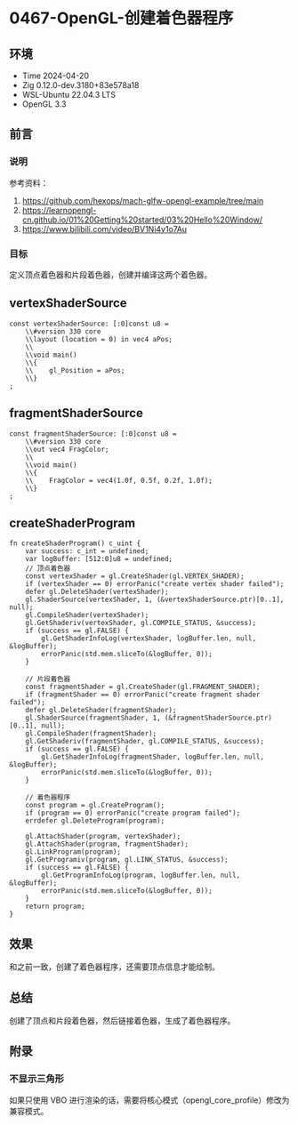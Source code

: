 # 0467-OpenGL-创建着色器程序

## 环境

- Time 2024-04-20
- Zig 0.12.0-dev.3180+83e578a18
- WSL-Ubuntu 22.04.3 LTS
- OpenGL 3.3

## 前言

### 说明

参考资料：

1. <https://github.com/hexops/mach-glfw-opengl-example/tree/main>
2. <https://learnopengl-cn.github.io/01%20Getting%20started/03%20Hello%20Window/>
3. <https://www.bilibili.com/video/BV1Ni4y1o7Au>

### 目标

定义顶点着色器和片段着色器，创建并编译这两个着色器。

## vertexShaderSource

```zig
const vertexShaderSource: [:0]const u8 =
    \\#version 330 core
    \\layout (location = 0) in vec4 aPos;
    \\
    \\void main()
    \\{
    \\    gl_Position = aPos;
    \\}
;
```

## fragmentShaderSource

```zig
const fragmentShaderSource: [:0]const u8 =
    \\#version 330 core
    \\out vec4 FragColor;
    \\
    \\void main()
    \\{
    \\    FragColor = vec4(1.0f, 0.5f, 0.2f, 1.0f);
    \\}
;
```

## createShaderProgram

```zig
fn createShaderProgram() c_uint {
    var success: c_int = undefined;
    var logBuffer: [512:0]u8 = undefined;
    // 顶点着色器
    const vertexShader = gl.CreateShader(gl.VERTEX_SHADER);
    if (vertexShader == 0) errorPanic("create vertex shader failed");
    defer gl.DeleteShader(vertexShader);
    gl.ShaderSource(vertexShader, 1, (&vertexShaderSource.ptr)[0..1], null);
    gl.CompileShader(vertexShader);
    gl.GetShaderiv(vertexShader, gl.COMPILE_STATUS, &success);
    if (success == gl.FALSE) {
        gl.GetShaderInfoLog(vertexShader, logBuffer.len, null, &logBuffer);
        errorPanic(std.mem.sliceTo(&logBuffer, 0));
    }

    // 片段着色器
    const fragmentShader = gl.CreateShader(gl.FRAGMENT_SHADER);
    if (fragmentShader == 0) errorPanic("create fragment shader failed");
    defer gl.DeleteShader(fragmentShader);
    gl.ShaderSource(fragmentShader, 1, (&fragmentShaderSource.ptr)[0..1], null);
    gl.CompileShader(fragmentShader);
    gl.GetShaderiv(fragmentShader, gl.COMPILE_STATUS, &success);
    if (success == gl.FALSE) {
        gl.GetShaderInfoLog(fragmentShader, logBuffer.len, null, &logBuffer);
        errorPanic(std.mem.sliceTo(&logBuffer, 0));
    }

    // 着色器程序
    const program = gl.CreateProgram();
    if (program == 0) errorPanic("create program failed");
    errdefer gl.DeleteProgram(program);

    gl.AttachShader(program, vertexShader);
    gl.AttachShader(program, fragmentShader);
    gl.LinkProgram(program);
    gl.GetProgramiv(program, gl.LINK_STATUS, &success);
    if (success == gl.FALSE) {
        gl.GetProgramInfoLog(program, logBuffer.len, null, &logBuffer);
        errorPanic(std.mem.sliceTo(&logBuffer, 0));
    }
    return program;
}
```

## 效果

和之前一致，创建了着色器程序，还需要顶点信息才能绘制。

## 总结

创建了顶点和片段着色器，然后链接着色器，生成了着色器程序。

## 附录

### 不显示三角形

如果只使用 VBO 进行渲染的话，需要将核心模式（opengl_core_profile）修改为兼容模式。
